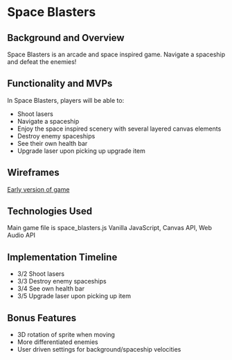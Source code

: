 # Space Blasters

## Background and Overview

Space Blasters is an arcade and space inspired game. Navigate a spaceship and defeat the enemies!

## Functionality and MVPs

In Space Blasters, players will be able to:

- Shoot lasers
- Navigate a spaceship
- Enjoy the space inspired scenery with several layered canvas elements
- Destroy enemy spaceships
- See their own health bar
- Upgrade laser upon picking up upgrade item

## Wireframes
[Early version of game](https://i.imgur.com/N8JpJit.gifv)

## Technologies Used

Main game file is space_blasters.js
Vanilla JavaScript, Canvas API, Web Audio API

## Implementation Timeline

- 3/2 Shoot lasers
- 3/3 Destroy enemy spaceships
- 3/4 See own health bar
- 3/5 Upgrade laser upon picking up item

## Bonus Features

- 3D rotation of sprite when moving
- More differentiated enemies
- User driven settings for background/spaceship velocities
